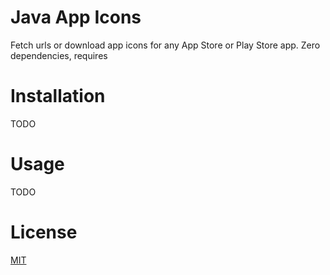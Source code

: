 Java App Icons
===================

Fetch urls or download app icons for any App Store or Play Store app. Zero dependencies, requires

# Installation

TODO

# Usage

TODO

# License

[MIT](LICENSE)
